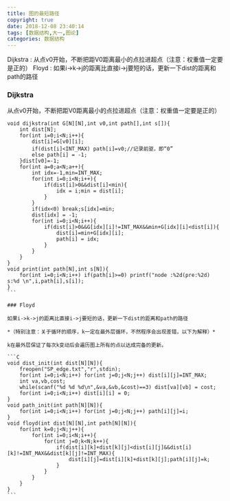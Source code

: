 ```yaml
---
title: 图的最短路径
copyright: true
date: 2018-12-08 23:40:14
tags: [数据结构,大一,图论]
categories: 数据结构
---
```

Dijkstra : 从点v0开始，不断把距V0距离最小的点拉进超点（注意：权重值一定要是正的）
Floyd : 如果i->k->j的距离比直接i->j要短的话，更新一下dist的距离和path的路径
<!-- More -->
### Dijkstra

从点v0开始，不断把距V0距离最小的点拉进超点（注意：权重值一定要是正的）

```C​
void dijkstra(int G[N][N],int v0,int path[],int s[]){
	int dist[N];
	for(int i=0;i<N;i++){
		dist[i]=G[v0][i];
		if(dist[i]<INT_MAX) path[i]=v0;//记录前驱，即“0”
		else path[i] = -1; 
	}dist[v0]=-1;
	for(int a=0;a<N;a++){
		int idx=-1,min=INT_MAX;
		for(int i=0;i<N;i++){
			if(dist[i]>0&&dist[i]<min){
				idx = i;min = dist[i];
			}
		}
		if(idx<0) break;s[idx]=min;
		dist[idx] = -1;
		for(int i=0;i<N;i++){
			if(dist[i]>0&&G[idx][i]!=INT_MAX&&min+G[idx][i]<dist[i]){
				dist[i]=min+G[idx][i];
				path[i] = idx;
			}
		}
	}
}
void print(int path[N],int s[N]){
	for(int i=0;i<N;i++) if(path[i]>=0) printf("node :%2d(pre:%2d) s:%d \n",i,path[i],s[i]);
}
​```

### Floyd

如果i->k->j的距离比直接i->j要短的话，更新一下dist的距离和path的路径

*（特别注意：关于循环的顺序，k一定在最外层循环，不然程序会出现差错，以下为解释）*

k在最外层保证了每次k变动后会遍历图上所有的点以达成完备的更新。

```C​
void dist_init(int dist[N][N]){
	freopen("SP_edge.txt","r",stdin);
	for(int i=0;i<N;i++) for(int j=0;j<N;j++) dist[i][j]=INT_MAX;
	int va,vb,cost;
	while(scanf("%d %d %d\n",&va,&vb,&cost)==3) dist[va][vb] = cost;
	for(int i=0;i<N;i++) dist[i][i] = 0;
}
void path_init(int path[N][N]){
	for(int i=0;i<N;i++) for(int j=0;j<N;j++) path[i][j]=i;
}
void floyd(int dist[N][N],int path[N][N]){
	for(int k=0;j<N;j++){
		for(int i=0;i<N;i++){
			for(int j=0;k<N;k++){
				if(dist[i][k]+dist[k][j]<dist[i][j]&&dist[i][k]!=INT_MAX&&dist[k][j]!=INT_MAX){
					dist[i][j]=dist[i][k]+dist[k][j];path[i][j]=k;
				}
			}
		}
	}
}
​```
